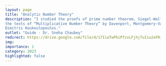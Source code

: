 ```yaml
---
layout: page
title: "Analytic Number Theory"
description: "I studied the proofs of prime number theorem, Siegel‐Walfisz theorem, and Bombieri‐Vinogradov theorem. I mainly followed
the texts of “Multiplicative Number Theory” by Davenport, Montgomery‐Vaughan and “The Distribution of Prime Numbers” by
Dimitris Koukoulopoulos."
outlet: "Guide - Dr. Sneha Chaubey"
redirect: https://drive.google.com/file/d/17IiaTwPhiPfzvLFjhjfuIiu2xFRihcfa/view?usp=sharing
img:  
importance: 1
category: 2023
highlighted: false
---
```

